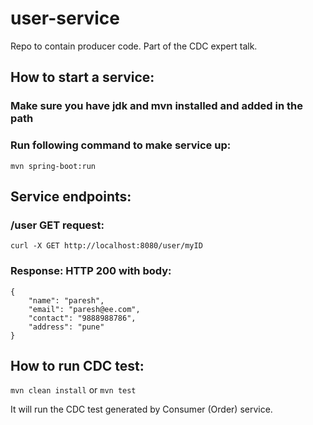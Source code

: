 # user-service
Repo to contain producer code. Part of the CDC expert talk.

## How to start a service:

### Make sure you have jdk and mvn installed and added in the path
### Run following command to make service up:
```mvn spring-boot:run```

## Service endpoints:
  
  ### /user GET request:
  ```
  curl -X GET http://localhost:8080/user/myID 
  ```
  ### Response: HTTP 200 with body:
  ```
  {
      "name": "paresh",
      "email": "paresh@ee.com",
      "contact": "9888988786",
      "address": "pune"
  }
  ```

## How to run CDC test:
```mvn clean install``` or ```mvn test```

It will run the CDC test generated by Consumer (Order) service.
